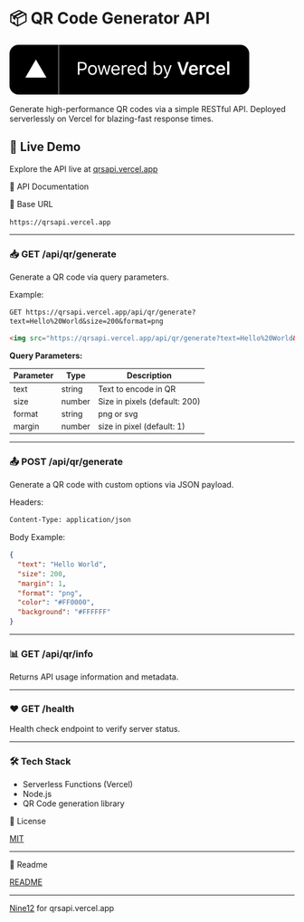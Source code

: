 # 📦 QR Code Generator API

![Powered by Vercel](/vercel.svg)

Generate high-performance QR codes via a simple RESTful API. Deployed serverlessly on Vercel for blazing-fast response times.

## 🚀 Live Demo

Explore the API live at [qrsapi.vercel.app](https://qrsapi.vercel.app)

📘 API Documentation

🔗 Base URL

`https://qrsapi.vercel.app`

---

### 📥 GET /api/qr/generate

Generate a QR code via query parameters.

Example:

```
GET https://qrsapi.vercel.app/api/qr/generate?text=Hello%20World&size=200&format=png
```
```html
<img src="https://qrsapi.vercel.app/api/qr/generate?text=Hello%20World&size=200&format=png" alt="QR Code" />
```

<strong>Query Parameters:</strong>

| Parameter |  Type  | Description |
| --------- | ------ | ----------- |
| text      | string | Text to encode in QR |
| size      | number | Size in pixels (default: 200) |
|  format   | string | png or svg|
| margin    | number | size in pixel (default: 1)|
---

### 📤 POST /api/qr/generate

Generate a QR code with custom options via JSON payload.

Headers:

```bash
Content-Type: application/json
```

Body Example:

```json
{
  "text": "Hello World",
  "size": 200,
  "margin": 1,
  "format": "png",
  "color": "#FF0000",
  "background": "#FFFFFF"
}
```

---

### 📊 GET /api/qr/info

Returns API usage information and metadata.

---

### ❤️ GET /health

Health check endpoint to verify server status.

---

### 🛠 Tech Stack

-   Serverless Functions (Vercel)
-   Node.js
-   QR Code generation library

📄 License

[MIT](LICENSE)

---

👀 Readme

[README](README.md)

---

<i class="fas fa-check"> </i> [Nine12](https://fqnlst.vercel.app) for qrsapi.vercel.app

<link href="https://cdnjs.cloudflare.com/ajax/libs/font-awesome/7.0.1/css/all.min.css" rel="stylesheet" />


